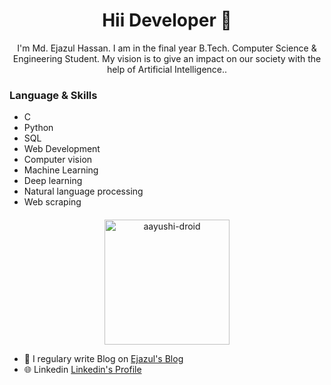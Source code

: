 <h1 align="center"> Hii Developer 👋 </h1>
<p align="center"> I'm Md. Ejazul Hassan. I am in the final year B.Tech. Computer Science & Engineering Student. My vision is to give an impact on our society with the help of Artificial Intelligence.. </p>

<h3 img src="https://media.giphy.com/media/WUlplcMpOCEmTGBtBW/giphy.gif" width="30"> Language & Skills </h3>

* C
* Python
* SQL
* Web Development
* Computer vision
* Machine Learning
* Deep learning
* Natural language processing
* Web scraping

<h4 align="center"></h4>

<p align="center">
<a href="https://hassanejazul786.github.io/PortFolio/dist/" target="blank"><img align="center" src="https://www.agltechnologies.com/wp-content/uploads/2018/05/website-importance-for-business.jpg" alt="aayushi-droid" height="200" width="200" /></a> 
</p> 


* 📝 I regulary write Blog on [Ejazul's Blog](https://kgptalkie.com/author/mdejazul-hassan/)<br>
* 🌐 Linkedin [Linkedin's Profile](https://www.linkedin.com/in/md-ejazul-hassan/)

